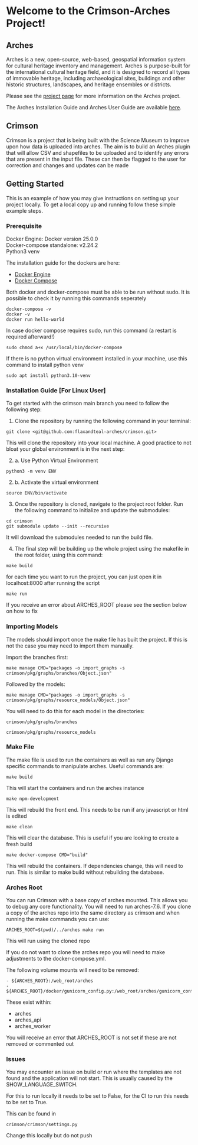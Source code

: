 # Welcome to the Crimson-Arches Project!

## Arches
Arches is a new, open-source, web-based, geospatial information system for cultural heritage inventory and management. Arches is purpose-built for the international cultural heritage field, and it is designed to record all types of immovable heritage, including archaeological sites, buildings and other historic structures, landscapes, and heritage ensembles or districts.

Please see the [project page](http://archesproject.org/) for more information on the Arches project.

The Arches Installation Guide and Arches User Guide are available [here](http://archesproject.org/documentation/).

## Crimson
Crimson is a project that is being built with the Science Museum to improve upon how data is uploaded into arches. The aim is to build an Arches plugin that will allow CSV and shapefiles to be uploaded and to identify any errors that are present in the input file. These can then be flagged to the user for correction and changes and updates can be made

<!-- GETTING STARTED -->
## Getting Started

This is an example of how you may give instructions on setting up your project locally.
To get a local copy up and running follow these simple example steps.

### Prerequisite

Docker Engine: Docker version  25.0.0 <br />
Docker-compose standalone: v2.24.2 <br />
Python3 venv  

The installation guide for the dockers are here:
* [Docker Engine](https://docs.docker.com/compose/install/linux/)
* [Docker Compose](https://docs.docker.com/compose/install/standalone/)

Both docker and docker-compose must be able to be run without sudo. It is possible to check it by running this commands seperately
```
docker-compose -v
docker -v
docker run hello-world
```

In case docker compose requires sudo, run this command (a restart is required afterward!)
```
sudo chmod a+x /usr/local/bin/docker-compose
```

If there is no python virtual environment installed in your machine, use this command to install python venv
```
sudo apt install python3.10-venv
```

### Installation Guide [For Linux User]

To get started with the crimson main branch you need to follow the following step:
1. Clone the repository by running the following command in your terminal:
```
git clone <git@github.com:flaxandteal-arches/crimson.git>
```
This will clone the repository into your local machine. A good practice to not bloat your global environment is in the next step:

2. a. Use Python Virtual Environment

```
python3 -m venv ENV
```

2. b. Activate the virtual environment

```
source ENV/bin/activate
```

3. Once the repository is cloned, navigate to the project root folder. Run the following command to initialize and update the submodules:

```
cd crimson
git submodule update --init --recursive
```

It will download the submodules needed to run the build file.

4. The final step will be building up the whole project using the makefile in the root folder, using this command:

```
make build
```

for each time you want to run the project, you can just open it in localhost:8000 after running the script

```
make run
```

If you receive an error about ARCHES_ROOT please see the section below on how to fix

### Importing Models

The models should import once the make file has built the project. If this is not the case you may need to import them manually.

Import the branches first:

```
make manage CMD="packages -o import_graphs -s crimson/pkg/graphs/branches/Object.json"
```

Followed by the models:
```
make manage CMD="packages -o import_graphs -s crimson/pkg/graphs/resource_models/Object.json"
```

You will need to do this for each model in the directories:
```
crimson/pkg/graphs/branches
```
```
crimson/pkg/graphs/resource_models
```

### Make File
The make file is used to run the containers as well as run any Django specific commands to manipulate arches.
Useful commands are:

```
make build
```
This will start the containers and run the arches instance

```
make npm-development
```
This will rebuild the front end. This needs to be run if any javascript or html is edited

```
make clean
```
This will clear the database. This is useful if you are looking to create a fresh build

```
make docker-compose CMD="build"
```
This will rebuild the containers. If dependencies change, this will need to run. This is similar to make build without rebuilding the database.

### Arches Root
You can run Crimson with a base copy of arches mounted. This allows you to debug any core functionality.
You will need to run arches-7.6.
If you clone a copy of the arches repo into the same directory as crimson and when running the make commands you can use:

```
ARCHES_ROOT=$(pwd)/../arches make run
```
This will run using the cloned repo

If you do not want to clone the arches repo you will need to make adjustments to the docker-compose.yml.

The following volume mounts will need to be removed:

```
- ${ARCHES_ROOT}:/web_root/arches
- ${ARCHES_ROOT}/docker/gunicorn_config.py:/web_root/arches/gunicorn_config.py
```
 These exist within:
- arches
- arches_api
- arches_worker

You will receive an error that ARCHES_ROOT is not set if these are not removed or commented out

### Issues
You may encounter an issue on build or run where the templates are not found and the application will not start.
This is usually caused by the SHOW_LANGUAGE_SWITCH.

For this to run locally it needs to be set to False, for the CI to run this needs to be set to True.

This can be found in 
```
crimson/crimson/settings.py
```

Change this locally but do not push

